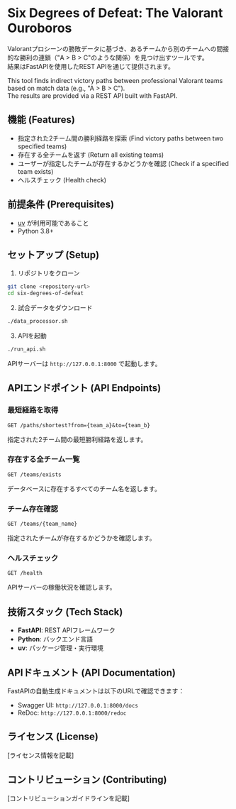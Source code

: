 # Six Degrees of Defeat: The Valorant Ouroboros

Valorantプロシーンの勝敗データに基づき、あるチームから別のチームへの間接的な勝利の連鎖（"A > B > C"のような関係）を見つけ出すツールです。  
結果はFastAPIを使用したREST APIを通じて提供されます。

This tool finds indirect victory paths between professional Valorant teams based on match data (e.g., "A > B > C").  
The results are provided via a REST API built with FastAPI.

## 機能 (Features)

- 指定された2チーム間の勝利経路を探索 (Find victory paths between two specified teams)
- 存在する全チームを返す (Return all existing teams)
- ユーザーが指定したチームが存在するかどうかを確認 (Check if a specified team exists)
- ヘルスチェック (Health check)

## 前提条件 (Prerequisites)

- [uv](https://github.com/astral-sh/uv) が利用可能であること
- Python 3.8+

## セットアップ (Setup)

1. リポジトリをクローン
```bash
git clone <repository-url>
cd six-degrees-of-defeat
```

2. 試合データをダウンロード
```bash
./data_processor.sh
```

3. APIを起動
```bash
./run_api.sh
```

APIサーバーは `http://127.0.0.1:8000` で起動します。

## APIエンドポイント (API Endpoints)

### 最短経路を取得
```
GET /paths/shortest?from={team_a}&to={team_b}
```
指定された2チーム間の最短勝利経路を返します。

### 存在する全チーム一覧
```
GET /teams/exists
```
データベースに存在するすべてのチーム名を返します。

### チーム存在確認
```
GET /teams/{team_name}
```
指定されたチームが存在するかどうかを確認します。

### ヘルスチェック
```
GET /health
```
APIサーバーの稼働状況を確認します。

## 技術スタック (Tech Stack)

- **FastAPI**: REST APIフレームワーク
- **Python**: バックエンド言語
- **uv**: パッケージ管理・実行環境

## APIドキュメント (API Documentation)

FastAPIの自動生成ドキュメントは以下のURLで確認できます：
- Swagger UI: `http://127.0.0.1:8000/docs`
- ReDoc: `http://127.0.0.1:8000/redoc`

## ライセンス (License)

[ライセンス情報を記載]

## コントリビューション (Contributing)

[コントリビューションガイドラインを記載]